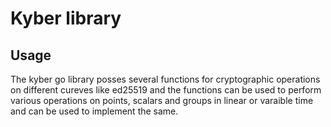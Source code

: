 # Kyber library
## Usage
The kyber go library posses several functions for cryptographic operations on different cureves like ed25519 and the functions can be used to perform various operations on points, scalars and groups in linear or varaible time and can be used to implement the same.